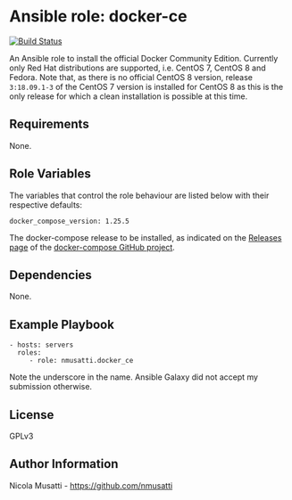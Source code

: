 Ansible role: docker-ce
=======================

[![Build Status](https://travis-ci.org/nmusatti/docker-ce.svg?branch=master)](https://travis-ci.org/nmusatti/docker-ce)

An Ansible role to install the official Docker Community Edition. Currently only Red Hat distributions are supported,
i.e. CentOS 7, CentOS 8 and Fedora. Note that, as there is no official CentOS 8 version, release `3:18.09.1-3` of the CentOS 7 version is installed for CentOS 8 as this is the only release for which a clean installation is possible at
this time.


Requirements
------------

None.

Role Variables
--------------

The variables that control the role behaviour are listed below with their respective defaults:

    docker_compose_version: 1.25.5

The docker-compose release to be installed, as indicated on the [Releases page](https://github.com/docker/compose/releases) of the [docker-compose GitHub project](https://github.com/docker/compose).

Dependencies
------------

None.

Example Playbook
----------------

    - hosts: servers
      roles:
         - role: nmusatti.docker_ce

Note the underscore in the name. Ansible Galaxy did not accept my submission otherwise.

License
-------

GPLv3

Author Information
------------------

Nicola Musatti - https://github.com/nmusatti
